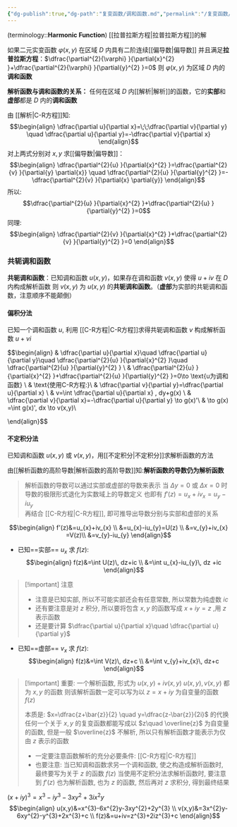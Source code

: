 ```yaml
---
{"dg-publish":true,"dg-path":"复变函数/调和函数.md","permalink":"/复变函数/调和函数/","dgPassFrontmatter":true,"noteIcon":"","created":"2024-10-03T22:52:59.239+08:00","updated":"2024-10-22T16:45:02.098+08:00"}
---
```


(terminology::**Harmonic Function**)
[[拉普拉斯方程\|拉普拉斯方程]]的解

如果二元实变函数 $\varphi(x,y)$ 在区域 $D$ 内具有二阶连续[[偏导数\|偏导数]]
并且满足**拉普拉斯方程**：$\dfrac{\partial^{2}{\varphi} }{\partial{x}^{2} }+\dfrac{\partial^{2}{\varphi} }{\partial{y}^{2} }=0$
则 $\varphi(x,y)$ 为区域 $D$ 内的**调和函数**


**解析函数与调和函数的关系：**
任何在区域 $D$ 内[[解析\|解析]]的函数，它的**实部**和**虚部**都是 $D$ 内的**调和函数**

由 [[解析\|C-R方程]]知:
$$\begin{align}
\dfrac{\partial u}{\partial x}=\;\;\dfrac{\partial v}{\partial y} \quad \dfrac{\partial u}{\partial y}=-\dfrac{\partial v}{\partial x}    
\end{align}$$
对上两式分别对 $x,y$ 求[[偏导数\|偏导数]]：
$$\begin{align}
\dfrac{\partial^{2}{u} }{\partial{x}^{2} }=\dfrac{\partial^{2}{v} }{\partial{y} \partial{x}}  \quad  \dfrac{\partial^{2}{u} }{\partial{y}^{2} }=- \dfrac{\partial^{2}{v} }{\partial{x} \partial{y}}
\end{align}$$
所以:
$$\dfrac{\partial^{2}{u} }{\partial{x}^{2} }+\dfrac{\partial^{2}{u} }{\partial{y}^{2} }=0$$
同理:
$$\begin{align}
\dfrac{\partial^{2}{v} }{\partial{x}^{2} }+\dfrac{\partial^{2}{v} }{\partial{y}^{2} }=0  
\end{align}$$

### 共轭调和函数
**共轭调和函数**：已知调和函数 $u(x,y)$，如果存在调和函数 $v(x,y)$ 使得 $u+iv$ 在 $D$ 内构成解析函数
则 $v(x,y)$ 为 $u(x,y)$ 的**共轭调和函数**。（**虚部**为实部的共轭调和函数，注意顺序不能颠倒）

#### 偏积分法
已知一个调和函数 $u$, 利用 [[C-R方程\|C-R方程]]求得共轭调和函数 $v$
构成解析函数 $u+vi$

$$\begin{align}
 & \dfrac{\partial u}{\partial x}\quad \dfrac{\partial u}{\partial y}\quad \dfrac{\partial^{2}{u} }{\partial{x}^{2} }\quad \dfrac{\partial^{2}{u} }{\partial{y}^{2} }   \\
 & \dfrac{\partial^{2}{u} }{\partial{x}^{2} }+\dfrac{\partial^{2}{u} }{\partial{y}^{2} }=0\to \text{u为调和函数}   \\
 & \text{使用C-R方程:}\\
 & \dfrac{\partial v}{\partial y}=\dfrac{\partial u}{\partial x}    \\
& v=\int  \dfrac{\partial u}{\partial x} \, dy+g(x) \\
 & \dfrac{\partial v}{\partial x}=-\dfrac{\partial u}{\partial y}   \to  g(x)'\\
 & \to g(x) =\int  g(x)'\, dx \to v(x,y)\\

\end{align}$$

#### 不定积分法
已知调和函数 $u(x,y)$ 或 $v(x,y)$，用[[不定积分\|不定积分]]求解析函数的方法

由[[解析函数的高阶导数\|解析函数的高阶导数]]知:**解析函数的导数仍为解析函数**

>解析函数的导数可以通过实部或虚部的导数来表示
>当 $\Delta y=0$ 或 $\Delta x=0$ 时
>导数的极限形式退化为实数域上的导数定义
>也即有 $f'(z)=u_{x}+iv_{x}=u_{y}-iu_{y}$  
>再结合 [[C-R方程\|C-R方程]], 即可推导出导数分别与实部和虚部的关系

$$\begin{align}
f'(z)&=u_{x}+iv_{x} \\
&=u_{x}-iu_{y}=U(z) \\
&=v_{y}+iv_{x} =V(z)\\
&=v_{y}-iu_{y}
\end{align}$$
- 已知==实部== $u_x$ 求 $f (z)$: 
$$\begin{align}
f(z)&=\int  U(z)\, dz+ic  \\
&=\int  u_{x}-iu_{y}\, dz +ic
\end{align}$$

>[!important] 注意
>- 注意是已知实部, 所以不可能实部还会有任意常数, 所以常数为纯虚数 $ic$
>- 还有要注意是对 $z$ 积分, 所以要将包含 $x,y$ 的函数写成 $x+iy=z$ ,用 $z$ 表示函数
>- 还是要计算 $\dfrac{\partial u}{\partial x}\quad \dfrac{\partial u}{\partial y}$

- 已知==虚部== $v_x$ 求 $f (z):$
$$\begin{align}
f(z)&=\int  V(z)\, dz+c   \\
&=\int  v_{y}+iv_{x}\, dz+c
\end{align}$$

>[!important] 重要:
>一个解析函数, 形式为 $u(x,y)+iv(x,y)$
> $u(x,y),v(x,y)$ 都为 $x,y$ 的函数
> 则该解析函数一定可以写为以 $z=x+iy$ 为自变量的函数 $f(z)$
> 
> 本质是: $x=\dfrac{z+\bar{z}}{2} \quad y=\dfrac{z-\bar{z}}{2i}$ 的代换
> 任何一个关于 $x,y$ 的复变函数都能写成以 $z\quad \overline{z}$ 为自变量的函数, 但是一般 $\overline{z}$ 不解析, 所以只有解析函数才能表示为仅由 $z$ 表示的函数
> - 一定要注意函数解析的充分必要条件: [[C-R方程\|C-R方程]]
> - 也要注意: 当已知调和函数求另一个调和函数, 使之构造成解析函数时, 最终要写为关于 $z$ 的函数 $f(z)$
> 	当使用不定积分法求解析函数时, 要注意到 $f'(z)$ 也为解析函数, 也为 $z$ 的函数, 然后再对 $z$ 求积分, 得到最终结果


$(x+iy)^{3}=x^{3}-iy^{3}-3xy^{2}+3ix^{2}y$
$$\begin{align}
u(x,y)&=x^{3}-6x^{2}y-3xy^{2}+2y^{3} \\
v(x,y)&=3x^{2}y-6xy^{2}-y^{3}+2x^{3}+c \\
f(z)&=u+iv=z^{3}+2iz^{3}+c
\end{align}$$





